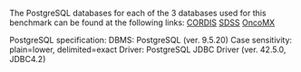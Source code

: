 The PostgreSQL databases for each of the 3 databases used for this benchmark can be found at the following links: 
[CORDIS](https://drive.google.com/uc?export=download&id=1-YXF9mPN7GmK4ApBz2aZjAoJkdpPE6JF)
[SDSS](https://drive.google.com/uc?export=download&id=1JEeSq9OXhR1G7hyJFLmlvF7wcvL38X3Q)
[OncoMX](https://drive.google.com/uc?export=download&id=1Y02tXXzaWaYwSKQtnWbYPe7dKk0T5Xmp)

PostgreSQL specification:  DBMS: PostgreSQL (ver. 9.5.20) Case sensitivity: plain=lower, delimited=exact Driver: PostgreSQL JDBC Driver (ver. 42.5.0, JDBC4.2) 
